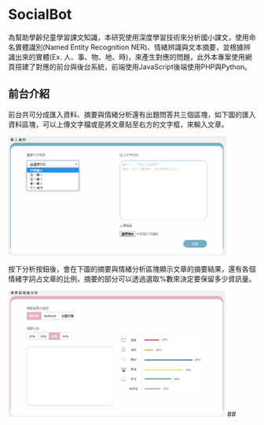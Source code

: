 # SocialBot

為幫助學齡兒童學習課文知識，本研究使用深度學習技術來分析國小課文，使用命名實體識別(Named Entity Recognition NER)、情緒辨識與文本摘要，並根據辨識出來的實體(Ex. 人、事、物、地、時)，來產生對應的問題，此外本專案使用網頁搭建了對應的前台與後台系統，前端使用JavaScript後端使用PHP與Python。

## 前台介紹
前台共可分成匯入資料、摘要與情緒分析還有出題問答共三個區塊，如下圖的匯入資料區塊，可以上傳文字檔或是將文章貼至右方的文字框，來輸入文章。

<img width="444" height="243" src="/img/前台_匯入資料.png">

按下分析按鈕後，會在下圖的摘要與情緒分析區塊顯示文章的摘要結果，還有各個情緒字詞占文章的比例，摘要的部分可以透過選取%數來決定要保留多少資訊量。

<img width="442" height="257" src="/img/前台_摘要與情緒分析.jpg">
## 
